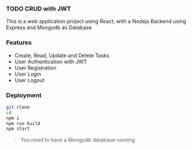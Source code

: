 ### TODO CRUD with JWT

This is a web application project using React, with a Nodejs Backend using Express and Mongodb as Database

### Features

- Create, Read, Update and Delete Tasks
- User Authentication with JWT
- User Registration
- User Login
- User Logout

### Deployment

```sh
git clone 
cd 
npm i
npm run build
npm start
```

> You need to have a Mongodb database running